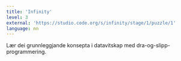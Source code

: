 ```yaml
---
title: 'Infinity'
level: 3
external: 'https://studio.code.org/s/infinity/stage/1/puzzle/1'
language: nn
---
```


Lær dei grunnleggjande konsepta i datavitskap med 
dra-og-slipp-programmering.
